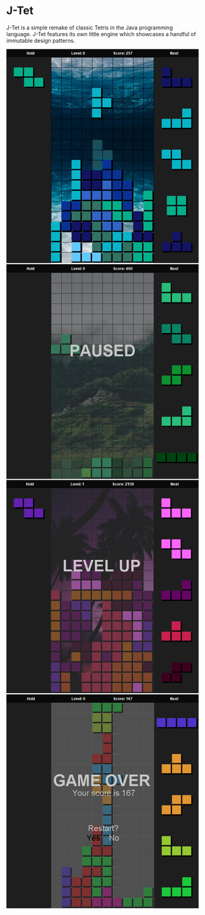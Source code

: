 # J-Tet

J-Tet is a simple remake of classic Tetris in the Java programming language.
J-Tet features its own little engine which showcases a handful of immutable
design patterns.

![J-Tet](/images/RUNNING.png)
![J-Tet](/images/PAUSED.png)
![J-Tet](/images/LEVEL_UP.png)
![J-Tet](/images/GAME_OVER.png)
